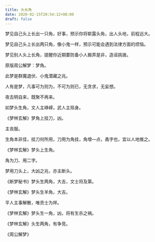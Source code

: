 ```yaml
---
title: 头长角
date: 2020-02-15T20:54:12+08:00
draft: false
---
```


梦见自己头上长出一只角，好事，预示你将崭露头角，出人头地，前程远大。

梦见自己头上长出两只角，像小鬼一样，预示可能会遇到法律方面的烦恼。

梦见别人头上长角，提醒你近期要防备小人搬弄是非，造谣挑拨。

原版周公解梦：梦角。

此梦是群魔退伏、小鬼潜藏之兆。

人有是梦，凡事可为则为，不可为则已，无贪求，无妄想。

夜去明自来，既聚不再来。

如梦头生角，文人主峥嵘，武人主殒身。

《梦林玄解》梦角上挂刀，凶。

主丧服。

生角本非佳，挂刀何所用，刀用为角挂，角增—点，甬字也，宜以人地推之。

《梦林玄解》梦头上生角。

角为刀、用二字。

梦用刀头上，大凶之兆，亦主断头。

《断梦秘书》梦头生两角，大吉，文士将及第。

《梦林玄解》梦头生羊角，大吉。

平人主事解散，唯贡士为祥。

《梦林玄解》梦头生一角，凶，将有生杀之祸。

《梦林玄解》头生两角，有争竞。

《周公解梦》